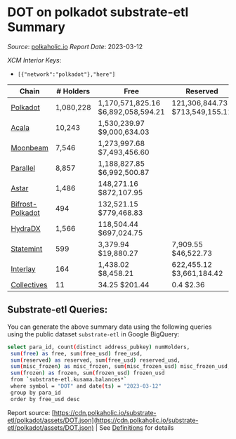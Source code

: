 # DOT on polkadot substrate-etl Summary

_Source_: [polkaholic.io](https://polkaholic.io) *Report Date*: 2023-03-12


*XCM Interior Keys*:
* `[{"network":"polkadot"},"here"]`


| Chain | # Holders | Free | Reserved | Misc Frozen | Frozen | Price | AssetID |
| ----- | --------- | ---- | -------- | ----------- | ------ | ----- | ------- |
| [Polkadot](/polkadot/0-polkadot) | 1,080,228 | 1,170,571,825.16 $6,892,058,594.21 | 121,306,844.73 $713,549,155.11 | 683,768,360.66  $4,025,393,750.71 | 677,488,341.75 $3,988,387,305.90 | $5.89 | `{"Token":"DOT"}` |
| [Acala](/polkadot/2000-acala) | 10,243 | 1,530,239.97 $9,000,634.03 |   |    |   | $5.88 | `{"Token":"DOT"}` |
| [Moonbeam](/polkadot/2004-moonbeam) | 7,546 | 1,273,997.68 $7,493,456.60 |   |    |   | $5.88 | `{"Token":"42259045809535163221576417993425387648"}` |
| [Parallel](/polkadot/2012-parallel) | 8,857 | 1,188,827.85 $6,992,500.87 |   |    |   | $5.88 | `{"Token":"101"}` |
| [Astar](/polkadot/2006-astar) | 1,486 | 148,271.16 $872,107.95 |   |    |   | $5.88 | `{"Token":"340282366920938463463374607431768211455"}` |
| [Bifrost-Polkadot](/polkadot/2030-bifrost-dot) | 494 | 132,521.15 $779,468.83 |   |    |   | $5.88 | `{"Token2":"0"}` |
| [HydraDX](/polkadot/2034-hydradx) | 1,566 | 118,504.44 $697,024.75 |   |    |   | $5.88 | `{"Token":"5"}` |
| [Statemint](/polkadot/1000-statemint) | 599 | 3,379.94 $19,880.27 | 7,909.55 $46,522.73 |    |   | $5.88 | `{"Token":"DOT"}` |
| [Interlay](/polkadot/2032-interlay) | 164 | 1,438.02 $8,458.21 | 622,455.12 $3,661,184.42 |    |   | $5.88 | `{"Token":"DOT"}` |
| [Collectives](/polkadot/1001-collectives) | 11 | 34.25 $201.44 | 0.4 $2.36 |    |   | $5.88 | `{"Token":"DOT"}` |

## Substrate-etl Queries:
You can generate the above summary data using the following queries using the public dataset `substrate-etl` in Google BigQuery:
```bash
select para_id, count(distinct address_pubkey) numHolders, 
 sum(free) as free, sum(free_usd) free_usd,
 sum(reserved) as reserved, sum(free_usd) reserved_usd,
 sum(misc_frozen) as misc_frozen, sum(misc_frozen_usd) misc_frozen_usd,
 sum(frozen) as frozen, sum(frozen_usd) frozen_usd
 from `substrate-etl.kusama.balances*` 
 where symbol = "DOT" and date(ts) = "2023-03-12"
 group by para_id
 order by free_usd desc
```


Report source: [https://cdn.polkaholic.io/substrate-etl/polkadot/assets/DOT.json](https://cdn.polkaholic.io/substrate-etl/polkadot/assets/DOT.json) | See [Definitions](/DEFINITIONS.md) for details
